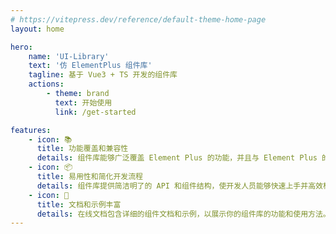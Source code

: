 ```yaml
---
# https://vitepress.dev/reference/default-theme-home-page
layout: home

hero:
    name: 'UI-Library'
    text: '仿 ElementPlus 组件库'
    tagline: 基于 Vue3 + TS 开发的组件库
    actions:
        - theme: brand
          text: 开始使用
          link: /get-started

features:
    - icon: 📚
      title: 功能覆盖和兼容性
      details: 组件库能够广泛覆盖 Element Plus 的功能，并且与 Element Plus 的 API 兼容。可以作为 Element Plus 的替代品，提供相同的功能和使用体验，方便用户迁移和使用。
    - icon: 📦
      title: 易用性和简化开发流程
      details: 组件库提供简洁明了的 API 和组件结构，使开发人员能够快速上手并高效构建界面，减少开发时间和工作量。部分组件兼容多种开发范式。
    - icon: 🌹
      title: 文档和示例丰富
      details: 在线文档包含详细的组件文档和示例，以展示你的组件库的功能和使用方法。提供清晰的示例代码、演示和解释，帮助用户理解每个组件的用途、属性和事件，并能够快速集成到他们的项目中。
---
```

